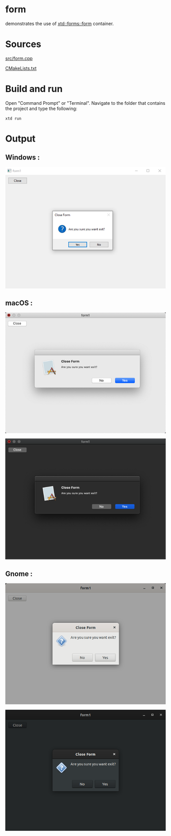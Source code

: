 # form

demonstrates the use of [xtd::forms::form](../../../src/xtd_forms/include/xtd/forms/form.hpp) container.

# Sources

[src/form.cpp](src/form.cpp)

[CMakeLists.txt](CMakeLists.txt)

# Build and run

Open "Command Prompt" or "Terminal". Navigate to the folder that contains the project and type the following:

```shell
xtd run
```

# Output

## Windows :

![Screenshot](../../../docs/pictures/examples/form_w.png)

## macOS :

![Screenshot](../../../docs/pictures/examples/form_m.png)

![Screenshot](../../../docs/pictures/examples/form_md.png)

## Gnome :

![Screenshot](../../../docs/pictures/examples/form_g.png)

![Screenshot](../../../docs/pictures/examples/form_gd.png)
